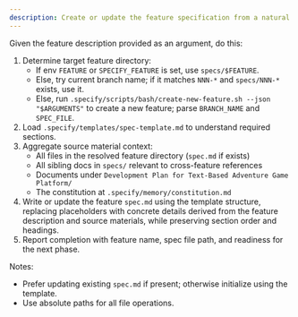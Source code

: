```yaml
---
description: Create or update the feature specification from a natural language feature description.
---
```


Given the feature description provided as an argument, do this:

1. Determine target feature directory:
	- If env `FEATURE` or `SPECIFY_FEATURE` is set, use `specs/$FEATURE`.
	- Else, try current branch name; if it matches `NNN-*` and `specs/NNN-*` exists, use it.
	- Else, run `.specify/scripts/bash/create-new-feature.sh --json "$ARGUMENTS"` to create a new feature; parse `BRANCH_NAME` and `SPEC_FILE`.
2. Load `.specify/templates/spec-template.md` to understand required sections.
3. Aggregate source material context:
	- All files in the resolved feature directory (`spec.md` if exists)
	- All sibling docs in `specs/` relevant to cross-feature references
	- Documents under `Development Plan for Text-Based Adventure Game Platform/`
	- The constitution at `.specify/memory/constitution.md`
4. Write or update the feature `spec.md` using the template structure, replacing placeholders with concrete details derived from the feature description and source materials, while preserving section order and headings.
5. Report completion with feature name, spec file path, and readiness for the next phase.

Notes:
- Prefer updating existing `spec.md` if present; otherwise initialize using the template.
- Use absolute paths for all file operations.
